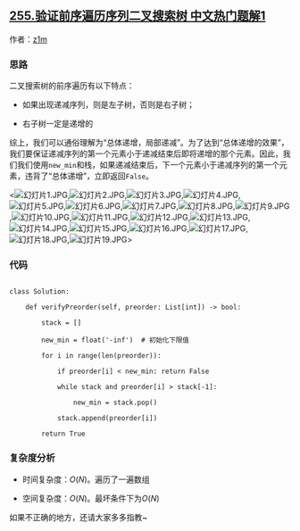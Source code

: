 ## [255.验证前序遍历序列二叉搜索树 中文热门题解1](https://leetcode.cn/problems/verify-preorder-sequence-in-binary-search-tree/solutions/100000/python3-tu-jie-by-ml-zimingmeng)

作者：[z1m](https://leetcode.cn/u/z1m)

### 思路
二叉搜索树的前序遍历有以下特点：
- 如果出现递减序列，则是左子树，否则是右子树；
- 右子树一定是递增的

综上，我们可以通俗理解为“总体递增，局部递减”。为了达到“总体递增的效果”，我们要保证递减序列的第一个元素小于递减结束后即将递增的那个元素。因此，我们我们使用`new_min`和栈，如果递减结束后，下一个元素小于递减序列的第一个元素，违背了“总体递增”，立即返回`False`。


<![幻灯片1.JPG](https://pic.leetcode-cn.com/2ca488681db9098b50d8bba56ab6a465e2cce250f014d79b9af9a3f3d08202b0-%E5%B9%BB%E7%81%AF%E7%89%871.JPG),![幻灯片2.JPG](https://pic.leetcode-cn.com/afa79b573472f6702e813c30fe284266af89a548d7e18d80fafede1793e40953-%E5%B9%BB%E7%81%AF%E7%89%872.JPG),![幻灯片3.JPG](https://pic.leetcode-cn.com/c3e6a9618d45864329206a96b2bf8dcd905c940c4092dabcc8e8fb35f4f7eddd-%E5%B9%BB%E7%81%AF%E7%89%873.JPG),![幻灯片4.JPG](https://pic.leetcode-cn.com/9c51e7faaa319664094d52cdeebd9f92a8d4e8631be6601261231bc77aaeaf47-%E5%B9%BB%E7%81%AF%E7%89%874.JPG),![幻灯片5.JPG](https://pic.leetcode-cn.com/c602a7868a1135725936a94b9376eaa1fce846d76b6d66f8041376be913dfb04-%E5%B9%BB%E7%81%AF%E7%89%875.JPG),![幻灯片6.JPG](https://pic.leetcode-cn.com/8033a562b3027337ec63254bd2693f6f878af8cdec6620eb05354e7cc131338c-%E5%B9%BB%E7%81%AF%E7%89%876.JPG),![幻灯片7.JPG](https://pic.leetcode-cn.com/8c2528b6b5f4c92f33f14e16816113440a5299168295215dc5480502ed8fcd4d-%E5%B9%BB%E7%81%AF%E7%89%877.JPG),![幻灯片8.JPG](https://pic.leetcode-cn.com/7864d15e0d9118a5114ac15fc5194c9f97994ebd40abaf0e97ea0c09c184480f-%E5%B9%BB%E7%81%AF%E7%89%878.JPG),![幻灯片9.JPG](https://pic.leetcode-cn.com/6f5f562a22a3cc46d5c216c036d2961d53c43f39d9ede22a5e3df2cb60e2ab39-%E5%B9%BB%E7%81%AF%E7%89%879.JPG),![幻灯片10.JPG](https://pic.leetcode-cn.com/068f3fa5f0cb2bd4f78f2e256e283488cd4cd7b25dd4bb18f157fd30e6c8302b-%E5%B9%BB%E7%81%AF%E7%89%8710.JPG),![幻灯片11.JPG](https://pic.leetcode-cn.com/fcffe8845d248e829296fe1cbdbe43ea45394d4e8fbcc824b5cada6908228f0f-%E5%B9%BB%E7%81%AF%E7%89%8711.JPG),![幻灯片12.JPG](https://pic.leetcode-cn.com/93349f0136a7e9104d407e15a5d3ada84251df0e87ac10833d50efd47e29f159-%E5%B9%BB%E7%81%AF%E7%89%8712.JPG),![幻灯片13.JPG](https://pic.leetcode-cn.com/37c1750b125532c91ded4cf4e73ec1c137bd47c9148949faf5ee417f826ffc7f-%E5%B9%BB%E7%81%AF%E7%89%8713.JPG),![幻灯片14.JPG](https://pic.leetcode-cn.com/b391811fd692b6d96427438d61f956ed36857cd1ed6f6e7247476533eba2dd53-%E5%B9%BB%E7%81%AF%E7%89%8714.JPG),![幻灯片15.JPG](https://pic.leetcode-cn.com/6ec0b4fe55a5e3789368d9d97e50a4ed353944a9264b17856a4352ca0b3cac23-%E5%B9%BB%E7%81%AF%E7%89%8715.JPG),![幻灯片16.JPG](https://pic.leetcode-cn.com/393ddfd920152dd7c6e6c207bd124e326517f467aea96dfa15c7580ef4865317-%E5%B9%BB%E7%81%AF%E7%89%8716.JPG),![幻灯片17.JPG](https://pic.leetcode-cn.com/1aa4856af717ed302a5df5cc7dba306123d2287f88b57c1b1af00ab956fa1f7b-%E5%B9%BB%E7%81%AF%E7%89%8717.JPG),![幻灯片18.JPG](https://pic.leetcode-cn.com/711c0670427c0cf5cfa7362917459c8e3727b210974d34f6161accce322ceedf-%E5%B9%BB%E7%81%AF%E7%89%8718.JPG),![幻灯片19.JPG](https://pic.leetcode-cn.com/f60469f159b6aec3d109566ea3313321c5bc589fc7a180194c5c6fe72a5af618-%E5%B9%BB%E7%81%AF%E7%89%8719.JPG)>



### 代码
```
class Solution:
    def verifyPreorder(self, preorder: List[int]) -> bool:
        stack = []
        new_min = float('-inf')  # 初始化下限值
        for i in range(len(preorder)):
            if preorder[i] < new_min: return False
            while stack and preorder[i] > stack[-1]:
                new_min = stack.pop()
            stack.append(preorder[i])
        return True
```
### 复杂度分析
- 时间复杂度：$O(N)$。遍历了一遍数组
- 空间复杂度：$O(N)$。最坏条件下为$O(N)$

如果不正确的地方，还请大家多多指教~
